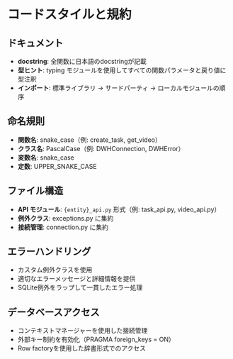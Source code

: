 # コードスタイルと規約

## ドキュメント
- **docstring**: 全関数に日本語のdocstringが記載
- **型ヒント**: typing モジュールを使用してすべての関数パラメータと戻り値に型注釈
- **インポート**: 標準ライブラリ → サードパーティ → ローカルモジュールの順序

## 命名規則
- **関数名**: snake_case（例: create_task, get_video）
- **クラス名**: PascalCase（例: DWHConnection, DWHError）
- **変数名**: snake_case
- **定数**: UPPER_SNAKE_CASE

## ファイル構造
- **API モジュール**: `{entity}_api.py` 形式（例: task_api.py, video_api.py）
- **例外クラス**: exceptions.py に集約
- **接続管理**: connection.py に集約

## エラーハンドリング
- カスタム例外クラスを使用
- 適切なエラーメッセージと詳細情報を提供
- SQLite例外をラップして一貫したエラー処理

## データベースアクセス
- コンテキストマネージャーを使用した接続管理
- 外部キー制約を有効化（PRAGMA foreign_keys = ON）
- Row factoryを使用した辞書形式でのアクセス